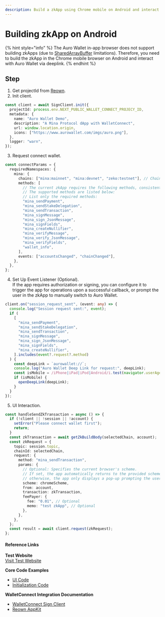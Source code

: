 ```yaml
---
description: Build a zkApp using Chrome mobile on Android and interact with Auro Wallet.
---
```


# Building zkApp on Android

{% hint style="info" %}
The Auro Wallet in-app browser does not support building zkApps (due to [SharedArrayBuffer](https://developer.mozilla.org/en-US/docs/Web/JavaScript/Reference/Global_Objects/SharedArrayBuffer) limitations). Therefore, you need to build the zkApp in the Chrome mobile browser on Android and interact with Auro Wallet via deeplink.
{% endhint %}

## Step

1. Get projectId from [Reown](https://cloud.reown.com/).
2. Init client.

```ts
const client = await SignClient.init({
  projectId: process.env.NEXT_PUBLIC_WALLET_CONNECT_PROJECY_ID,
  metadata: {
    name: "Auro Wallet Demo",
    description: "A Mina Protocol dApp with WalletConnect",
    url: window.location.origin,
    icons: ["https://www.aurowallet.com/imgs/auro.png"],
  },
  logger: "warn",
});
```

3. Request connect wallet.

```ts
const connectParams = {
  requiredNamespaces: {
    mina: {
      chains: ["mina:mainnet", "mina:devnet", "zeko:testnet"], // Chains currently supported by the zkApp, requiring Auro Wallet support.
      methods: [
        // The current zkApp requires the following methods, consistent with other methods supported by Auro Wallet. 
        // The supported methods are listed below:
        // List only the required methods:
        "mina_sendPayment",
        "mina_sendStakeDelegation",
        "mina_sendTransaction",
        "mina_signMessage",
        "mina_sign_JsonMessage",
        "mina_signFields",
        "mina_createNullifier",
        "mina_verifyMessage",
        "mina_verify_JsonMessage",
        "mina_verifyFields",
        "wallet_info",
      ],
      events: ["accountsChanged", "chainChanged"],
    },
  },
};
```

4. Set Up Event Listener (Optional).\
   If the app requires authorization or signing, you can configure it to trigger the app for operations upon a successful callback, or prompt the user in the zkApp to manually switch to Auro Wallet.

```ts
client.on("session_request_sent", (event: any) => {
  console.log("Session request sent:", event);
  if (
    [
      "mina_sendPayment",
      "mina_sendStakeDelegation",
      "mina_sendTransaction",
      "mina_signMessage",
      "mina_sign_JsonMessage",
      "mina_signFields",
      "mina_createNullifier",
    ].includes(event?.request?.method)
  ) {
    const deepLink = `aurowallet://`;
    console.log("Auro Wallet Deep Link for request:", deepLink);
    const isMobile = /iPhone|iPad|iPod|Android/i.test(navigator.userAgent);
    if (isMobile) {
      openDeepLink(deepLink);
    }
  }
});
```

5. UI Interaction.

```ts
const handleSendZkTransaction = async () => {
  if (!client || !session || !account) {
    setError("Please connect wallet first");
    return;
  }
  const zkTransaction = await getZkBuildBody(selectedChain, account);
  const zkRequest = {
    topic: session.topic,
    chainId: selectedChain,
    request: {
      method: "mina_sendTransaction",
      params: {
        // Optional: Specifies the current browser's scheme. 
        // If set, the app automatically returns to the provided scheme's browser; 
        // otherwise, the app only displays a pop-up prompting the user to return.
        scheme: chromeScheme, 
        from: account,
        transaction: zkTransaction,
        feePayer: {
          fee: "0.01", // Optional
          memo: "test zkApp", // Optional
        },
      },
    },
  };
  const result = await client.request(zkRequest);
};
```

#### Reference Links

**Test Website**\
[Visit Test Website](https://test-zkapp.aurowallet.com/wallet-connect)

**Core Code Examples**

* [UI Code](https://github.com/aurowallet/test-zkapp/blob/master/ui/src/pages/wallet-connect.page.tsx)
* [Initialization Code](https://github.com/aurowallet/test-zkapp/blob/master/ui/src/utils/walletConnect.ts)

**WalletConnect Integration Documentation**

* [WalletConnect Sign Client](https://docs.reown.com/advanced/api/sign/overview)
* [Reown AppKit](https://docs.reown.com/appkit-overview)
